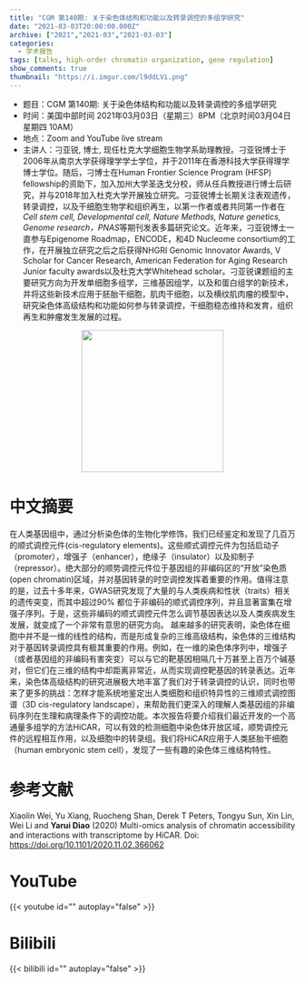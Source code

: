 ```yaml
---
title: "CGM 第140期: 关于染色体结构和功能以及转录调控的多组学研究"
date: "2021-03-03T20:00:00.000Z"
archive: ["2021","2021-03","2021-03-03"]
categories:
  - 学术报告
tags: [talks, high-order chromatin organization, gene regulation]
show_comments: true
thumbnail: "https://i.imgur.com/l9ddLVi.png"
---
```


- 题目：CGM 第140期: 关于染色体结构和功能以及转录调控的多组学研究
- 时间：美国中部时间 2021年03月03日（星期三）8PM（北京时间03月04日 星期四 10AM）
- 地点：Zoom and YouTube live stream
- 主讲人：刁亚锐, 博士, 现任杜克大学细胞生物学系助理教授。刁亚锐博士于2006年从南京大学获得理学学士学位，并于2011年在香港科技大学获得理学博士学位。随后，刁博士在Human Frontier Science Program (HFSP) fellowship的资助下，加入加州大学圣迭戈分校，师从任兵教授进行博士后研究，并与2018年加入杜克大学开展独立研究。刁亚锐博士长期关注表观遗传，转录调控，以及干细胞生物学和组织再生，以第一作者或者共同第一作者在*Cell stem cell, Developmental cell, Nature Methods, Nature genetics, Genome research，PNAS*等期刊发表多篇研究论文。近年来，刁亚锐博士一直参与Epigenome Roadmap，ENCODE，和4D Nucleome consortium的工作，在开展独立研究之后之后获得NHGRI Genomic Innovator Awards, V Scholar for Cancer Research, American Federation for Aging Research Junior faculty awards以及杜克大学Whitehead scholar。刁亚锐课题组的主要研究方向为开发单细胞多组学，三维基因组学，以及和蛋白组学的新技术，并将这些新技术应用于胚胎干细胞，肌肉干细胞，以及横纹肌肉瘤的模型中，研究染色体高级结构和功能如何参与转录调控，干细胞稳态维持和发育，组织再生和肿瘤发生发展的过程。

<div align="center">
<img src="https://i.loli.net/2021/03/02/urakJ4oXvEZFLzQ.png" height=250>
</div>

# 中文摘要

在人类基因组中，通过分析染色体的生物化学修饰，我们已经鉴定和发现了几百万的顺式调控元件(cis-regulatory elements)。这些顺式调控元件为包括启动子（promoter），增强子（enhancer），绝缘子（insulator）以及抑制子（repressor）。绝大部分的顺势调控元件位于基因组的非编码区的“开放”染色质(open chromatin)区域，并对基因转录的时空调控发挥着重要的作用。值得注意的是，过去十多年来，GWAS研究发现了大量的与人类疾病和性状（traits）相关的遗传突变，而其中超过90% 都位于非编码的顺式调控序列，并且显著富集在增强子序列。于是，这些非编码的顺式调控元件怎么调节基因表达以及人类疾病发生发展，就变成了一个非常有意思的研究方向。 越来越多的研究表明，染色体在细胞中并不是一维的线性的结构，而是形成复杂的三维高级结构，染色体的三维结构对于基因转录调控具有极其重要的作用。例如，在一维的染色体序列中，增强子（或者基因组的非编码有害突变）可以与它的靶基因相隔几十万甚至上百万个碱基对，但它们在三维的结构中却距离非常近，从而实现调控靶基因的转录表达。近年来，染色体高级结构的研究进展极大地丰富了我们对于转录调控的认识，同时也带来了更多的挑战：怎样才能系统地鉴定出人类细胞和组织特异性的三维顺式调控图谱（3D cis-regulatory landscape），来帮助我们更深入的理解人类基因组的非编码序列在生理和病理条件下的调控功能。本次报告将要介绍我们最近开发的一个高通量多组学的方法HiCAR，可以有效的检测细胞中染色体开放区域，顺势调控元件的远程相互作用，以及细胞中的转录组。我们将HiCAR应用于人类胚胎干细胞（human embryonic stem cell），发现了一些有趣的染色体三维结构特性。

# 参考文献

Xiaolin Wei, Yu Xiang, Ruocheng Shan, Derek T Peters, Tongyu Sun, Xin Lin, Wei Li and **Yarui Diao** (2020) Multi-omics analysis of chromatin accessibility and interactions with transcriptome by HiCAR. Doi: https://doi.org/10.1101/2020.11.02.366062

# YouTube

{{< youtube id="" autoplay="false" >}}

# Bilibili

{{< bilibili id="" autoplay="false" >}}


